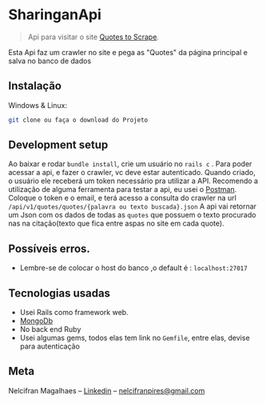 # SharinganApi
> Api para visitar o site [Quotes to Scrape](http://quotes.toscrape.com/).


Esta Api faz um crawler no site e pega as "Quotes" da página principal e salva no banco de dados


## Instalação

Windows & Linux:

```sh
git clone ou faça o download do Projeto
```

## Development setup

Ao baixar e rodar ``bundle install``, crie um usuário no ```rails c``` .
Para poder acessar a api, e fazer o crawler, vc deve estar autenticado.
Quando criado, o usuário ele receberá um token necessário pra utilizar a API.
Recomendo a utilização de alguma ferramenta para testar a api, eu usei o [Postman](https://www.getpostman.com/).
Coloque o token e o email, e terá acesso a consulta do crawler na url 
``/api/v1/quotes/quotes/{palavra ou texto buscada}.json``
A api vai retornar um Json com os dados de todas as ``quotes`` que possuem o texto procurado nas 
na citação(texto que fica entre aspas no site em cada quote).


## Possíveis erros.
* Lembre-se de colocar o host do banco ,o default é : ``localhost:27017``


## Tecnologias usadas

* Usei Rails como framework web.
* [MongoDb](https://www.mongodb.com/)
* No back end Ruby
* Usei algumas gems, todos elas tem link no ``Gemfile``, entre elas, devise para autenticação


## Meta
Nelcifran Magalhaes – [Linkedin](https://www.linkedin.com/in/nelcifranpires/
) – nelcifranpires@gmail.com
